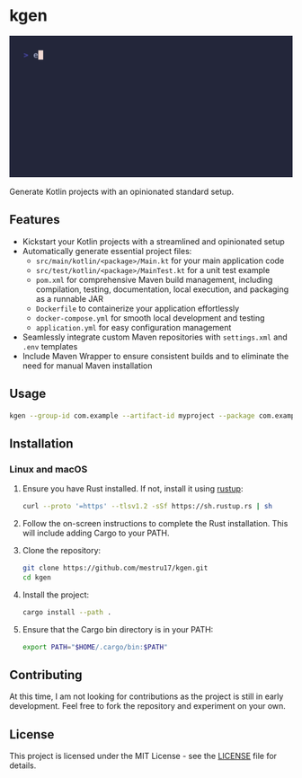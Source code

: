 # kgen

![Gif of using kgen interactively in a terminal.](demo.gif)

Generate Kotlin projects with an opinionated standard setup.

## Features

* Kickstart your Kotlin projects with a streamlined and opinionated setup
* Automatically generate essential project files:
    * `src/main/kotlin/<package>/Main.kt` for your main application code
    * `src/test/kotlin/<package>/MainTest.kt` for a unit test example
    * `pom.xml` for comprehensive Maven build management, including compilation, testing, documentation, local execution, and packaging as a runnable JAR
    * `Dockerfile` to containerize your application effortlessly
    * `docker-compose.yml` for smooth local development and testing
    * `application.yml` for easy configuration management
* Seamlessly integrate custom Maven repositories with `settings.xml` and `.env` templates
* Include Maven Wrapper to ensure consistent builds and to eliminate the need for manual Maven installation

## Usage

```bash
kgen --group-id com.example --artifact-id myproject --package com.example.myproject
```

## Installation

### Linux and macOS

1. Ensure you have Rust installed. If not, install it using [rustup](https://rustup.rs/):

    ```bash
    curl --proto '=https' --tlsv1.2 -sSf https://sh.rustup.rs | sh
    ```

2. Follow the on-screen instructions to complete the Rust installation. This will include adding Cargo to your PATH.

3. Clone the repository:

    ```bash
    git clone https://github.com/mestru17/kgen.git
    cd kgen
    ```

4. Install the project:

    ```bash
    cargo install --path .
    ```

5. Ensure that the Cargo bin directory is in your PATH:

    ```bash
    export PATH="$HOME/.cargo/bin:$PATH"
    ```

## Contributing

At this time, I am not looking for contributions as the project is still in early development. Feel free to fork the repository and experiment on your own.

## License

This project is licensed under the MIT License - see the [LICENSE](LICENSE) file for details.

